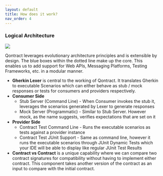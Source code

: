 ```yaml
---
layout: default
title: How does it work?
nav_order: 4
---
```

### Logical Architecture

![](/images/logical_architecture.jpg)

Qontract leverages evolutionary architecture principles and is extensible by design. The blue boxes within the dotted line make up the core.
This enables us to add support for Web APIs, Messaging Platforms, Testing Frameworks, etc. in a modular manner.

* **Gherkin Lexer** is central to the working of Qontract. It translates Gherkin to executable Scenarios which can either behave as stub / mock responses or tests for consumers and providers respectively.
* **Consumer Side**
  * Stub Server (Command Line) - When Consumer invokes the stub it, leverages the scenarios generated by Lexer to generate responses
  * Mock Server (Programmatic) - Similar to Stub Server. However mock, as the name suggests, verifies expectations that are set on it
* **Provider Side**
  * Contract Test Command Line - Runs the executable scenarios as tests against a provider instance
  * Contract Test JUnit Support - Same as command line, however it runs the executable scenarios through JUnit Dynamic Tests which your IDE will be able to display like regular JUnit Test Results
* **Contract vs Contract** is a unique capability where we can compare two contract signatures for compatibility without having to implement either contract. This component takes another version of the contract as an input to compare with the initial contract.

